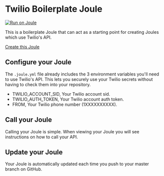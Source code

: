 # Twilio Boilerplate Joule


[![Run on Joule](https://joule.run/static/images/run-on-joule.png)](https://joule.run/joule/create/mrphishxxx/la-oouuuu)




This is a boilerplate Joule that can act as a starting point for creating Joules which use Twilio's API.

[Create this Joule](https://joule.run/joule/create/joulehq/joule-node-twilio-boilerplate)

## Configure your Joule

The `.joule.yml` file already includes the 3 environment variables you'll need to use Twilio's API. This lets you securely use your Twilio secrets without having to check them into your repository.

* TWILIO_ACCOUNT_SID, Your Twilio account sid.
* TWILIO_AUTH_TOKEN, Your Twilio account auth token.
* FROM, Your Twilio phone number (1XXXXXXXXXX).

## Call your Joule

Calling your Joule is simple. When viewing your Joule you will see instructions on how to call your API.

## Update your Joule

Your Joule is automatically updated each time you push to your master branch on GitHub.
